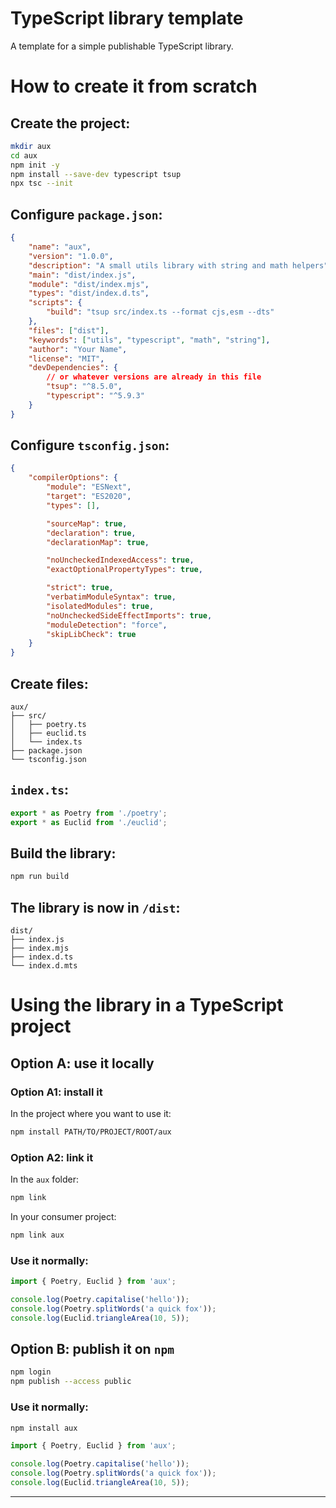 # TypeScript library template

A template for a simple publishable TypeScript library.

# How to create it from scratch

## Create the project:

```sh
mkdir aux
cd aux
npm init -y
npm install --save-dev typescript tsup
npx tsc --init
```

## Configure `package.json`:

```json
{
	"name": "aux",
	"version": "1.0.0",
	"description": "A small utils library with string and math helpers",
	"main": "dist/index.js",
	"module": "dist/index.mjs",
	"types": "dist/index.d.ts",
	"scripts": {
		"build": "tsup src/index.ts --format cjs,esm --dts"
	},
	"files": ["dist"],
	"keywords": ["utils", "typescript", "math", "string"],
	"author": "Your Name",
	"license": "MIT",
	"devDependencies": {
		// or whatever versions are already in this file
		"tsup": "^8.5.0",
		"typescript": "^5.9.3"
	}
}
```

## Configure `tsconfig.json`:

```json
{
	"compilerOptions": {
		"module": "ESNext",
		"target": "ES2020",
		"types": [],

		"sourceMap": true,
		"declaration": true,
		"declarationMap": true,

		"noUncheckedIndexedAccess": true,
		"exactOptionalPropertyTypes": true,

		"strict": true,
		"verbatimModuleSyntax": true,
		"isolatedModules": true,
		"noUncheckedSideEffectImports": true,
		"moduleDetection": "force",
		"skipLibCheck": true
	}
}
```

## Create files:

```pgsql
aux/
├── src/
│   ├── poetry.ts
│   ├── euclid.ts
│   └── index.ts
├── package.json
└── tsconfig.json
```

## `index.ts`:

```ts
export * as Poetry from './poetry';
export * as Euclid from './euclid';
```

## Build the library:

```sh
npm run build
```

## The library is now in `/dist`:

```pgsql
dist/
├── index.js
├── index.mjs
├── index.d.ts
└── index.d.mts
```

# Using the library in a TypeScript project

## Option A: use it locally

### Option A1: install it

In the project where you want to use it:

```sh
npm install PATH/TO/PROJECT/ROOT/aux
```

### Option A2: link it

In the `aux` folder:

```sh
npm link
```

In your consumer project:

```sh
npm link aux
```

### Use it normally:

```ts
import { Poetry, Euclid } from 'aux';

console.log(Poetry.capitalise('hello'));
console.log(Poetry.splitWords('a quick fox'));
console.log(Euclid.triangleArea(10, 5));
```

## Option B: publish it on `npm`

```sh
npm login
npm publish --access public
```

### Use it normally:

```sh
npm install aux
```

```ts
import { Poetry, Euclid } from 'aux';

console.log(Poetry.capitalise('hello'));
console.log(Poetry.splitWords('a quick fox'));
console.log(Euclid.triangleArea(10, 5));
```

---
